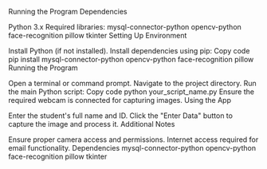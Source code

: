 Running the Program
Dependencies

Python 3.x
Required libraries:
mysql-connector-python
opencv-python
face-recognition
pillow
tkinter
Setting Up Environment

Install Python (if not installed).
Install dependencies using pip:
Copy code
pip install mysql-connector-python opencv-python face-recognition pillow
Running the Program

Open a terminal or command prompt.
Navigate to the project directory.
Run the main Python script:
Copy code
python your_script_name.py
Ensure the required webcam is connected for capturing images.
Using the App

Enter the student's full name and ID.
Click the "Enter Data" button to capture the image and process it.
Additional Notes

Ensure proper camera access and permissions.
Internet access required for email functionality.
Dependencies
mysql-connector-python
opencv-python
face-recognition
pillow
tkinter
